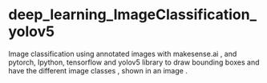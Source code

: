 # deep_learning_ImageClassification_yolov5
Image classification using annotated images with makesense.ai , and pytorch, Ipython, tensorflow and yolov5 library to draw bounding boxes and have the different image classes , shown in an image .
